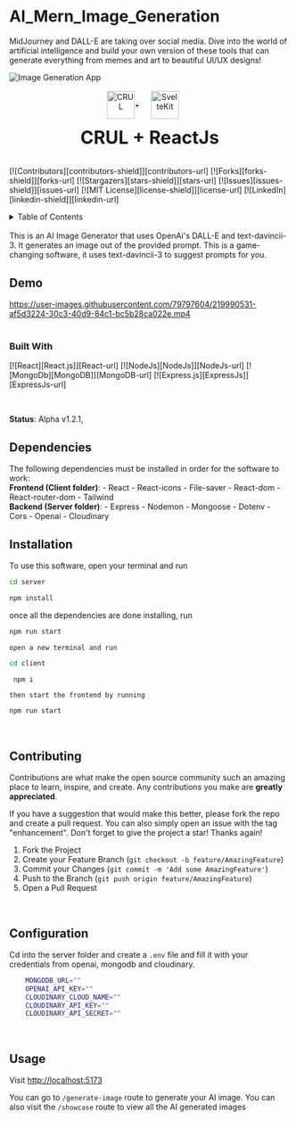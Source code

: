# AI_Mern_Image_Generation
MidJourney and DALL-E are taking over social media. Dive into the world of artificial intelligence and build your own version of these tools that can generate everything from memes and art to beautiful UI/UX designs!

![Image Generation App](https://articles-img.sftcdn.net/f_auto,t_article_cover_xl/auto-mapping-folder/sites/3/2023/02/IA-generadoras-imagenes.jpeg)

<div style="margin-top: 1rem; text-align: center;margin-right: 25px; align-items:center; justify-content:center; display:flex">
    <img src="./client/public/crul.svg" style="width: 50px" alt="CRUL" />
    <p>+</p>
    <img style="width: 50px; margin-left: 20px" src="https://upload.wikimedia.org/wikipedia/commons/a/a7/React-icon.svg" alt="SvelteKit">
</div>
    <p style="font-size: 2rem; font-weight: 700; text-align: center; margin-top: .9rem">CRUL + ReactJs</p>

[![Contributors][contributors-shield]][contributors-url]
[![Forks][forks-shield]][forks-url]
[![Stargazers][stars-shield]][stars-url]
[![Issues][issues-shield]][issues-url]
[![MIT License][license-shield]][license-url]
[![LinkedIn][linkedin-shield]][linkedin-url]

<details>
  <summary>Table of Contents</summary>
  <ol>
    <li>
      <a href="#demo">Demo</a>
    </li>
        <li><a href="#built-with">Built With</a></li>
    <li>
      <a href="#dependencies">Required Dependencies</a>
    </li>
    <li><a href="#installation">Installation</a></li>
    <li><a href="#contributing">Contributing</a></li>
    <li><a href="#configuration">Configuration</a></li>
    <li><a href="#usage">Usage</a></li>
    <li><a href="#open-source-licensing-info">License</a></li>
    <li><a href="#credits-and-references">Credits & References</a></li>
  </ol>
</details>
<br/>
This is an AI Image Generator that uses OpenAi's DALL-E and text-davincii-3. It generates an image out of the provided prompt. This is a game-changing software, it uses text-davincii-3 to suggest prompts for you.

## Demo
https://user-images.githubusercontent.com/79797604/219990531-af5d3224-30c3-40d9-84c1-bc5b28ca022e.mp4
<br/>
<br/>
### Built With

 [![React][React.js]][React-url]
 [![NodeJs][NodeJs]][NodeJs-url]
 [![MongoDb][MongoDB]][MongoDB-url]
 [![Express.js][ExpressJs]][ExpressJs-url]

<br/>

**Status**:  Alpha v1.2.1, 
<br/>

## Dependencies

The following dependencies must be installed in order for the software to work:
<br/>
    **Frontend (Client folder)**:
        - React
        - React-icons
        - File-saver
        - React-dom
        - React-router-dom
        - Tailwind
        <br/>
    **Backend (Server folder)**:
        - Express
        - Nodemon
        - Mongoose
        - Dotenv
        - Cors
        - Openai
        - Cloudinary
<br/>

## Installation

To use this software, open your terminal and run 

```sh
cd server
```

```sh
npm install
```
once all the dependencies are done installing, run

```sh
npm run start
 ```

    open a new terminal and run

```sh
cd client
```

```sh
 npm i
```

    then start the frontend by running


```sh
npm run start
``` 
<br/>


<!-- CONTRIBUTING -->
## Contributing

Contributions are what make the open source community such an amazing place to learn, inspire, and create. Any contributions you make are **greatly appreciated**.

If you have a suggestion that would make this better, please fork the repo and create a pull request. You can also simply open an issue with the tag "enhancement".
Don't forget to give the project a star! Thanks again!

1. Fork the Project
2. Create your Feature Branch (`git checkout -b feature/AmazingFeature`)
3. Commit your Changes (`git commit -m 'Add some AmazingFeature'`)
4. Push to the Branch (`git push origin feature/AmazingFeature`)
5. Open a Pull Request

<br/>

## Configuration

Cd into the server folder and create a `.env` file and fill it with your credentials from openai, mongodb and cloudinary.

```sh
    MONGODB_URL=""
    OPENAI_API_KEY=""
    CLOUDINARY_CLOUD_NAME=""
    CLOUDINARY_API_KEY=""
    CLOUDINARY_API_SECRET=""
```
<br/>

## Usage

Visit [http://localhost:5173](http://localhost:5173)

You can go to `/generate-image` route to generate your AI image.
You can also visit the `/showcase` route to view all the AI generated images 
<br/>

<br/>

<br/>
